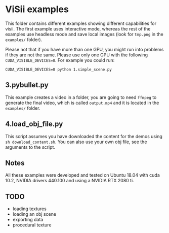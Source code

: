# ViSii examples

This folder contains different examples showing different capabilities for visii. 
The first example uses interactive mode, whereas the rest of the examples 
use headless mode and save local images (look for `tmp.png` in the `examples/` 
folder). 

Please not that if you have more than one GPU, you might run into problems if they 
are not the same. Please use only one GPU with the following `CUDA_VISIBLE_DEVICES=0`. 
For example you could run: 
```
CUDA_VISIBLE_DEVICES=0 python 1.simple_scene.py
```

## 3.pybullet.py
This example creates a video in a folder, you are going to need `ffmpeg` to generate 
the final video, which is called `output.mp4` and it is located in the `examples/` folder.


## 4.load_obj_file.py
This script assumes you have downloaded the content for the demos using `sh download_content.sh`. 
You can also use your own obj file, see the arguments to the script. 


## Notes
All these examples were developed and tested on Ubuntu 18.04 with cuda 10.2, NVIDIA drivers
440.100 and using a NVIDIA RTX 2080 ti. 


## TODO
- loading textures
- loading an obj scene 
- exporting data
- procedural texture

